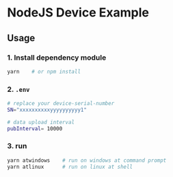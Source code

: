 # NodeJS Device Example

## Usage

### 1. Install dependency module

```sh
yarn    # or npm install
```

### 2. `.env`

```sh
# replace your device-serial-number
SN="xxxxxxxxxxyyyyyyyyyy1" 

# data upload interval
pubInterval= 10000           
```

### 3. run

```sh
yarn atwindows    # run on windows at command prompt
yarn atlinux      # run on linux at shell
```
